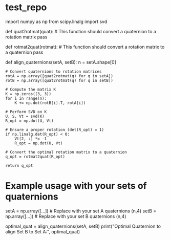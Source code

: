 # test_repo

import numpy as np
from scipy.linalg import svd

def quat2rotmat(quat):
    # This function should convert a quaternion to a rotation matrix
    pass

def rotmat2quat(rotmat):
    # This function should convert a rotation matrix to a quaternion
    pass

def align_quaternions(setA, setB):
    n = setA.shape[0]
    
    # Convert quaternions to rotation matrices
    rotA = np.array([quat2rotmat(q) for q in setA])
    rotB = np.array([quat2rotmat(q) for q in setB])
    
    # Compute the matrix K
    K = np.zeros((3, 3))
    for i in range(n):
        K += np.dot(rotB[i].T, rotA[i])
    
    # Perform SVD on K
    U, S, Vt = svd(K)
    R_opt = np.dot(U, Vt)
    
    # Ensure a proper rotation (det(R_opt) = 1)
    if np.linalg.det(R_opt) < 0:
        Vt[2, :] *= -1
        R_opt = np.dot(U, Vt)
    
    # Convert the optimal rotation matrix to a quaternion
    q_opt = rotmat2quat(R_opt)
    
    return q_opt

# Example usage with your sets of quaternions
setA = np.array([...])  # Replace with your set A quaternions (n,4)
setB = np.array([...])  # Replace with your set B quaternions (n,4)

optimal_quat = align_quaternions(setA, setB)
print("Optimal Quaternion to align Set B to Set A:", optimal_quat)
